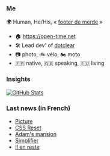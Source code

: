 ### Me

🌍 Human, He/His, « [footer de merde](https://open-time.net/post/2013/07/17/La-veritable-histoire-du-Footer-de-merde-) » 
* 🏠 https://open-time.net 
* 🛠️ Lead dev' of [dotclear](https://git.dotclear.org/dev/dotclear)
* 📷 photo, 🚲 vélo, 🏍️ moto 
* 🇫🇷 native, 🇬🇧 speaking, 🇪🇺 living

### Insights

[![GitHub Stats](https://github-readme-stats-sigma-five.vercel.app/api?username=franck-paul)](https://github.com/franck-paul)

### Last news (in French)

<!-- BLOG-POST-LIST:START -->
- [Picture](https://open-time.net/post/2024/01/09/Picture)
- [CSS Reset](https://open-time.net/post/2024/01/08/CSS-Reset)
- [Adam&#39;s mansion](https://open-time.net/post/2024/01/07/Adam-s-mansion)
- [Simplifier](https://open-time.net/post/2024/01/06/Simplifier)
- [Il en reste](https://open-time.net/post/2024/01/05/Il-en-reste)
<!-- BLOG-POST-LIST:END -->

